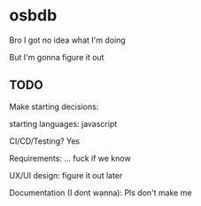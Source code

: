 # osbdb

Bro I got no idea what I'm doing

But I'm gonna figure it out

## TODO

Make starting decisions:

starting languages: javascript

CI/CD/Testing? Yes

Requirements: ... fuck if we know

UX/UI design: figure it out later

Documentation (I dont wanna): Pls don't make me